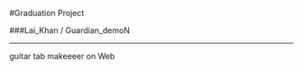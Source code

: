 #Graduation Project

###Lai_Khan / Guardian_demoN

----------------------------

guitar tab makeeeer on Web